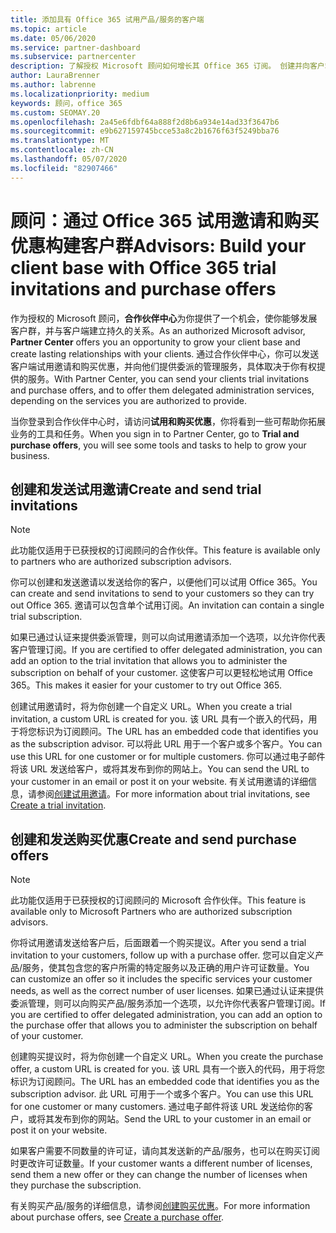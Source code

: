 ```yaml
---
title: 添加具有 Office 365 试用产品/服务的客户端
ms.topic: article
ms.date: 05/06/2020
ms.service: partner-dashboard
ms.subservice: partnercenter
description: 了解授权 Microsoft 顾问如何增长其 Office 365 订阅。 创建并向客户端发送 Office 365 试用邀请和购买优惠。
author: LauraBrenner
ms.author: labrenne
ms.localizationpriority: medium
keywords: 顾问，office 365
ms.custom: SEOMAY.20
ms.openlocfilehash: 2a45e6fdbf64a888f2d8b6a934e14ad33f3647b6
ms.sourcegitcommit: e9b627159745bcce53a8c2b1676f63f5249bba76
ms.translationtype: MT
ms.contentlocale: zh-CN
ms.lasthandoff: 05/07/2020
ms.locfileid: "82907466"
---
```

# <a name="advisors-build-your-client-base-with-office-365-trial-invitations-and-purchase-offers"></a><span data-ttu-id="8585a-105">顾问：通过 Office 365 试用邀请和购买优惠构建客户群</span><span class="sxs-lookup"><span data-stu-id="8585a-105">Advisors: Build your client base with Office 365 trial invitations and purchase offers</span></span>

<span data-ttu-id="8585a-106">作为授权的 Microsoft 顾问，**合作伙伴中心**为你提供了一个机会，使你能够发展客户群，并与客户端建立持久的关系。</span><span class="sxs-lookup"><span data-stu-id="8585a-106">As an authorized Microsoft advisor, **Partner Center** offers you an opportunity to grow your client base and create lasting relationships with your clients.</span></span> <span data-ttu-id="8585a-107">通过合作伙伴中心，你可以发送客户端试用邀请和购买优惠，并向他们提供委派的管理服务，具体取决于你有权提供的服务。</span><span class="sxs-lookup"><span data-stu-id="8585a-107">With Partner Center, you can send your clients trial invitations and purchase offers, and to offer them delegated administration services, depending on the services you are authorized to provide.</span></span>

<span data-ttu-id="8585a-108">当你登录到合作伙伴中心时，请访问**试用和购买优惠**，你将看到一些可帮助你拓展业务的工具和任务。</span><span class="sxs-lookup"><span data-stu-id="8585a-108">When you sign in to Partner Center, go to **Trial and purchase offers**, you will see some tools and tasks to help to grow your business.</span></span>

## <a name="create-and-send-trial-invitations"></a><span data-ttu-id="8585a-109">创建和发送试用邀请</span><span class="sxs-lookup"><span data-stu-id="8585a-109">Create and send trial invitations</span></span>

> [!NOTE]
> <span data-ttu-id="8585a-110">此功能仅适用于已获授权的订阅顾问的合作伙伴。</span><span class="sxs-lookup"><span data-stu-id="8585a-110">This feature is available only to partners who are authorized subscription advisors.</span></span>

<span data-ttu-id="8585a-111">你可以创建和发送邀请以发送给你的客户，以便他们可以试用 Office 365。</span><span class="sxs-lookup"><span data-stu-id="8585a-111">You can create and send invitations to send to your customers so they can try out Office 365.</span></span> <span data-ttu-id="8585a-112">邀请可以包含单个试用订阅。</span><span class="sxs-lookup"><span data-stu-id="8585a-112">An invitation can contain a single trial subscription.</span></span>

<span data-ttu-id="8585a-113">如果已通过认证来提供委派管理，则可以向试用邀请添加一个选项，以允许你代表客户管理订阅。</span><span class="sxs-lookup"><span data-stu-id="8585a-113">If you are certified to offer delegated administration, you can add an option to the trial invitation that allows you to administer the subscription on behalf of your customer.</span></span> <span data-ttu-id="8585a-114">这使客户可以更轻松地试用 Office 365。</span><span class="sxs-lookup"><span data-stu-id="8585a-114">This makes it easier for your customer to try out Office 365.</span></span>

<span data-ttu-id="8585a-115">创建试用邀请时，将为你创建一个自定义 URL。</span><span class="sxs-lookup"><span data-stu-id="8585a-115">When you create a trial invitation, a custom URL is created for you.</span></span> <span data-ttu-id="8585a-116">该 URL 具有一个嵌入的代码，用于将您标识为订阅顾问。</span><span class="sxs-lookup"><span data-stu-id="8585a-116">The URL has an embedded code that identifies you as the subscription advisor.</span></span> <span data-ttu-id="8585a-117">可以将此 URL 用于一个客户或多个客户。</span><span class="sxs-lookup"><span data-stu-id="8585a-117">You can use this URL for one customer or for multiple customers.</span></span> <span data-ttu-id="8585a-118">你可以通过电子邮件将该 URL 发送给客户，或将其发布到你的网站上。</span><span class="sxs-lookup"><span data-stu-id="8585a-118">You can send the URL to your customer in an email or post it on your website.</span></span>
<span data-ttu-id="8585a-119">有关试用邀请的详细信息，请参阅[创建试用邀请](advisors-create-a-trial-invitation.md)。</span><span class="sxs-lookup"><span data-stu-id="8585a-119">For more information about trial invitations, see [Create a trial invitation](advisors-create-a-trial-invitation.md).</span></span>

## <a name="create-and-send-purchase-offers"></a><span data-ttu-id="8585a-120">创建和发送购买优惠</span><span class="sxs-lookup"><span data-stu-id="8585a-120">Create and send purchase offers</span></span>

> [!NOTE]
> <span data-ttu-id="8585a-121">此功能仅适用于已获授权的订阅顾问的 Microsoft 合作伙伴。</span><span class="sxs-lookup"><span data-stu-id="8585a-121">This feature is available only to Microsoft Partners who are authorized subscription advisors.</span></span>

<span data-ttu-id="8585a-122">你将试用邀请发送给客户后，后面跟着一个购买提议。</span><span class="sxs-lookup"><span data-stu-id="8585a-122">After you send a trial invitation to your customers, follow up with a purchase offer.</span></span> <span data-ttu-id="8585a-123">您可以自定义产品/服务，使其包含您的客户所需的特定服务以及正确的用户许可证数量。</span><span class="sxs-lookup"><span data-stu-id="8585a-123">You can customize an offer so it includes the specific services your customer needs, as well as the correct number of user licenses.</span></span> <span data-ttu-id="8585a-124">如果已通过认证来提供委派管理，则可以向购买产品/服务添加一个选项，以允许你代表客户管理订阅。</span><span class="sxs-lookup"><span data-stu-id="8585a-124">If you are certified to offer delegated administration, you can add an option to the purchase offer that allows you to administer the subscription on behalf of your customer.</span></span>

<span data-ttu-id="8585a-125">创建购买提议时，将为你创建一个自定义 URL。</span><span class="sxs-lookup"><span data-stu-id="8585a-125">When you create the purchase offer, a custom URL is created for you.</span></span> <span data-ttu-id="8585a-126">该 URL 具有一个嵌入的代码，用于将您标识为订阅顾问。</span><span class="sxs-lookup"><span data-stu-id="8585a-126">The URL has an embedded code that identifies you as the subscription advisor.</span></span> <span data-ttu-id="8585a-127">此 URL 可用于一个或多个客户。</span><span class="sxs-lookup"><span data-stu-id="8585a-127">You can use this URL for one customer or many customers.</span></span> <span data-ttu-id="8585a-128">通过电子邮件将该 URL 发送给你的客户，或将其发布到你的网站。</span><span class="sxs-lookup"><span data-stu-id="8585a-128">Send the URL to your customer in an email or post it on your website.</span></span>

<span data-ttu-id="8585a-129">如果客户需要不同数量的许可证，请向其发送新的产品/服务，也可以在购买订阅时更改许可证数量。</span><span class="sxs-lookup"><span data-stu-id="8585a-129">If your customer wants a different number of licenses, send them a new offer or they can change the number of licenses when they purchase the subscription.</span></span>

<span data-ttu-id="8585a-130">有关购买产品/服务的详细信息，请参阅[创建购买优惠](advisor-create-a-purchase-offer.md)。</span><span class="sxs-lookup"><span data-stu-id="8585a-130">For more information about purchase offers, see [Create a purchase offer](advisor-create-a-purchase-offer.md).</span></span>